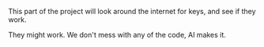 This part of the project will look around the internet for keys, and see if they work.

They might work. We don't mess with any of the code, AI makes it.
